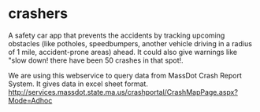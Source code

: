 crashers
========

A safety car app that prevents the accidents by tracking upcoming obstacles (like potholes, speedbumpers, another vehicle driving in a radius of 1 mile, accident-prone areas) ahead. It could also give warnings like "slow down! there have been 50 crashes in that spot!. 

We are using this webservice to query data from MassDot Crash Report System. It gives data in excel sheet format.
http://services.massdot.state.ma.us/crashportal/CrashMapPage.aspx?Mode=Adhoc
